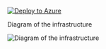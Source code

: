 [![Deploy to Azure](https://aka.ms/deploytoazurebutton)](https://portal.azure.com/#create/Microsoft.Template/uri/https%3A%2F%2Fraw.githubusercontent.com%2Fjimgodden%2FAzure_Networking_Labs%2Fmain%2FDeployment_Scenario%2FLinuxAutoPacketCapture%2Fsrc%2Fmain.json)


Diagram of the infrastructure

![Diagram of the infrastructure](diagram.drawio.png)
